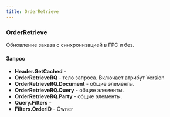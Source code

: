 ```yaml
---
title: OrderRetrieve
---
```


### OrderRetrieve
Обновление заказа с синхронизацией в ГРС и без.

#### Запрос
-	**Header.GetCached** - 
-	**OrderRetrieveRQ** - тело запроса. Включает атрибут Version 
-	**OrderRetrieveRQ.Document** - общие элементы.
-	**OrderRetrieveRQ.Query** - общие элементы.
-	**OrderRetrieveRQ.Party** - общие элементы.
-	**Query.Filters** - 
-	**Filters.OrderID** - Owner